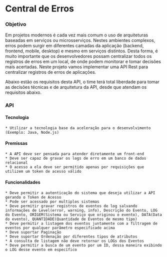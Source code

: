 # Central de Erros
### Objetivo
Em projetos modernos é cada vez mais comum o uso de arquiteturas baseadas em serviços ou microsserviços. Nestes ambientes complexos, erros podem surgir em diferentes camadas da aplicação (backend, frontend, mobile, desktop) e mesmo em serviços distintos. Desta forma, é muito importante que os desenvolvedores possam centralizar todos os registros de erros em um local, de onde podem monitorar e tomar decisões mais acertadas. Neste projeto vamos implementar uma API Rest para centralizar registros de erros de aplicações.

Abaixo estão os requisitos desta API, o time terá total liberdade para tomar as decisões técnicas e de arquitetura da API, desde que atendam os requisitos abaixo.

### API
#### Tecnologia
    * Utilizar a tecnologia base da aceleração para o desenvolvimento 
    (Exemplo: Java, Node.js)
#### Premissas
    * A API deve ser pensada para atender diretamente um front-end
    * Deve ser capaz de gravar os logs de erro em um banco de dados relacional
    * O acesso a ela deve ser permitido apenas por requisições que utilizem um token de acesso válido
#### Funcionalidades
    * Deve permitir a autenticação do sistema que deseja utilizar a API gerando o Token de Acesso
    * Pode ser acessado por multiplos sistemas
    * Deve permitir gravar registros de eventos de log salvando informações de Level(error, warning, info), Descrição do Evento, LOG do Evento, ORIGEM(Sistema ou Serviço que originou o evento), DATA(Data do evento), QUANTIDADE(Quantidade de Eventos de mesmo tipo)
    * Deve permitir a listagem dos eventos juntamente com a filtragem de eventos por qualquer parâmetro especificado acima
    * Deve suportar Paginação
    * Deve suportar Ordenação por diferentes tipos de atributos
    * A consulta de listagem não deve retornar os LOGs dos Eventos
    * Deve permitir a busca de um evento por um ID, dessa maneira exibindo o LOG desse evento em específico